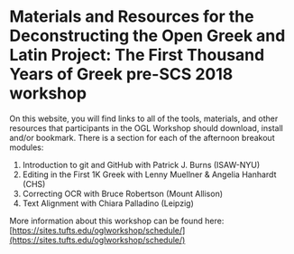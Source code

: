 # Materials and Resources for the Deconstructing the Open Greek and Latin Project: The First Thousand Years of Greek pre-SCS 2018 workshop

On this website, you will find links to all of the tools, materials, and other resources that participants in the OGL Workshop should download, install and/or bookmark. There is a section for each of the afternoon breakout modules:

1. Introduction to git and GitHub with Patrick J. Burns (ISAW-NYU)
2. Editing in the First 1K Greek with Lenny Muellner & Angelia Hanhardt (CHS)
3. Correcting OCR with Bruce Robertson (Mount Allison)
4. Text Alignment with Chiara Palladino (Leipzig)

More information about this workshop can be found here:  
[https://sites.tufts.edu/oglworkshop/schedule/](https://sites.tufts.edu/oglworkshop/schedule/)

